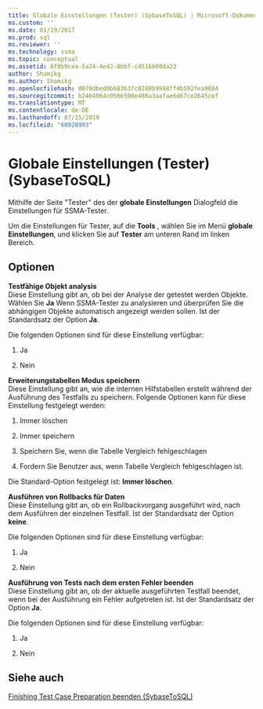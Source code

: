 ```yaml
---
title: Globale Einstellungen (Tester) (SybaseToSQL) | Microsoft-Dokumentation
ms.custom: ''
ms.date: 01/19/2017
ms.prod: sql
ms.reviewer: ''
ms.technology: ssma
ms.topic: conceptual
ms.assetid: 6f0b9cea-5a24-4e42-8bbf-c4516b00da23
author: Shamikg
ms.author: Shamikg
ms.openlocfilehash: 0070dbed0b683b37c0280b9948ff4b592fea9084
ms.sourcegitcommit: b2464064c0566590e486a3aafae6d67ce2645cef
ms.translationtype: MT
ms.contentlocale: de-DE
ms.lasthandoff: 07/15/2019
ms.locfileid: "68028993"
---
```

# <a name="global-settings-tester-sybasetosql"></a>Globale Einstellungen (Tester) (SybaseToSQL)
Mithilfe der Seite "Tester" des der **globale Einstellungen** Dialogfeld die Einstellungen für SSMA-Tester.  
  
Um die Einstellungen für Tester, auf die **Tools** , wählen Sie im Menü **globale Einstellungen**, und klicken Sie auf **Tester** am unteren Rand im linken Bereich.  
  
## <a name="options"></a>Optionen  
**Testfähige Objekt analysis**  
Diese Einstellung gibt an, ob bei der Analyse der getestet werden Objekte. Wählen Sie **Ja** Wenn SSMA-Tester zu analysieren und überprüfen Sie die abhängigen Objekte automatisch angezeigt werden sollen. Ist der Standardsatz der Option **Ja**.  
  
Die folgenden Optionen sind für diese Einstellung verfügbar:  
  
1.  Ja  
  
2.  Nein  
  
**Erweiterungstabellen Modus speichern**  
Diese Einstellung gibt an, wie die internen Hilfstabellen erstellt während der Ausführung des Testfalls zu speichern. Folgende Optionen kann für diese Einstellung festgelegt werden:  
  
1.  Immer löschen  
  
2.  Immer speichern  
  
3.  Speichern Sie, wenn die Tabelle Vergleich fehlgeschlagen  
  
4.  Fordern Sie Benutzer aus, wenn Tabelle Vergleich fehlgeschlagen ist.  
  
Die Standard-Option festgelegt ist: **Immer löschen**.  
  
**Ausführen von Rollbacks für Daten**  
Diese Einstellung gibt an, ob ein Rollbackvorgang ausgeführt wird, nach dem Ausführen der einzelnen Testfall. Ist der Standardsatz der Option **keine**.  
  
Die folgenden Optionen sind für diese Einstellung verfügbar:  
  
1.  Ja  
  
2.  Nein  
  
**Ausführung von Tests nach dem ersten Fehler beenden**  
Diese Einstellung gibt an, ob der aktuelle ausgeführten Testfall beendet, wenn bei der Ausführung ein Fehler aufgetreten ist. Ist der Standardsatz der Option **Ja**.  
  
Die folgenden Optionen sind für diese Einstellung verfügbar:  
  
1.  Ja  
  
2.  Nein  
  
## <a name="see-also"></a>Siehe auch  
[Finishing Test Case Preparation beenden &#40;SybaseToSQL&#41;](../../ssma/sybase/finishing-test-case-preparation-sybasetosql.md)  
  
